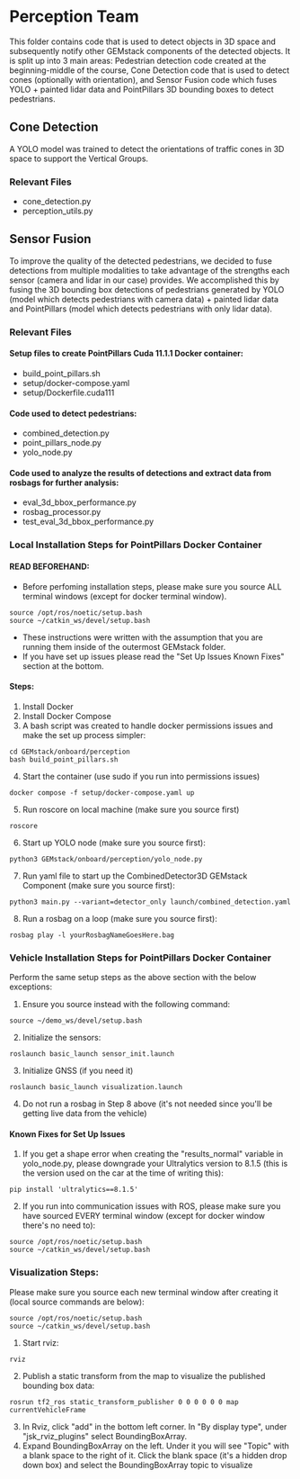 # Perception Team
This folder contains code that is used to detect objects in 3D space and subsequently notify other GEMstack components of the detected objects. It is split up into 3 main areas: Pedestrian detection code created at the beginning-middle of the course, Cone Detection code that is used to detect cones (optionally with orientation), and Sensor Fusion code which fuses YOLO + painted lidar data and PointPillars 3D bounding boxes to detect pedestrians.

## Cone Detection
A YOLO model was trained to detect the orientations of traffic cones in 3D space to support the Vertical Groups.

### Relevant Files
- cone_detection.py
- perception_utils.py


## Sensor Fusion
To improve the quality of the detected pedestrians, we decided to fuse detections from multiple modalities to take advantage of the strengths each sensor (camera and lidar in our case) provides. We accomplished this by fusing the 3D bounding box detections of pedestrians generated by YOLO (model which detects pedestrians with camera data) + painted lidar data and PointPillars (model which detects pedestrians with only lidar data). 

### Relevant Files
#### Setup files to create PointPillars Cuda 11.1.1 Docker container:
- build_point_pillars.sh
- setup/docker-compose.yaml
- setup/Dockerfile.cuda111

#### Code used to detect pedestrians:
- combined_detection.py
- point_pillars_node.py
- yolo_node.py

#### Code used to analyze the results of detections and extract data from rosbags for further analysis:
- eval_3d_bbox_performance.py
- rosbag_processor.py
- test_eval_3d_bbox_performance.py

### Local Installation Steps for PointPillars Docker Container
#### READ BEFOREHAND: 
- Before perfoming installation steps, please make sure you source ALL terminal windows (except for docker terminal window). 
```
source /opt/ros/noetic/setup.bash
source ~/catkin_ws/devel/setup.bash
```
- These instructions were written with the assumption that you are running them inside of the outermost GEMstack folder.
- If you have set up issues please read the "Set Up Issues Known Fixes" section at the bottom.

#### Steps:
1. Install Docker
2. Install Docker Compose
3. A bash script was created to handle docker permissions issues and make the set up process simpler:
```
cd GEMstack/onboard/perception
bash build_point_pillars.sh
```
4. Start the container (use sudo if you run into permissions issues)
```
docker compose -f setup/docker-compose.yaml up
```
5. Run roscore on local machine (make sure you source first)
```
roscore
```
6. Start up YOLO node (make sure you source first):
```
python3 GEMstack/onboard/perception/yolo_node.py
```
7. Run yaml file to start up the CombinedDetector3D GEMstack Component (make sure you source first):
```
python3 main.py --variant=detector_only launch/combined_detection.yaml
```
8. Run a rosbag on a loop (make sure you source first):
```
rosbag play -l yourRosbagNameGoesHere.bag 
```

### Vehicle Installation Steps for PointPillars Docker Container
Perform the same setup steps as the above section with the below exceptions:
1. Ensure you source instead with the following command:
```
source ~/demo_ws/devel/setup.bash 
```
2. Initialize the sensors:
```
roslaunch basic_launch sensor_init.launch
```
3. Initialize GNSS (if you need it)
```
roslaunch basic_launch visualization.launch
```
4. Do not run a rosbag in Step 8 above (it's not needed since you'll be getting live data from the vehicle)

#### Known Fixes for Set Up Issues
1. If you get a shape error when creating the "results_normal" variable in yolo_node.py, please downgrade your Ultralytics version to 8.1.5 (this is the version used on the car at the time of writing this):
```
pip install 'ultralytics==8.1.5'
```
2. If you run into communication issues with ROS, please make sure you have sourced EVERY terminal window (except for docker window there's no need to): 
```
source /opt/ros/noetic/setup.bash
source ~/catkin_ws/devel/setup.bash
```

### Visualization Steps:
Please make sure you source each new terminal window after creating it (local source commands are below):
```
source /opt/ros/noetic/setup.bash
source ~/catkin_ws/devel/setup.bash
```

1. Start rviz:
```
rviz
```
2. Publish a static transform from the map to visualize the published bounding box data:
```
rosrun tf2_ros static_transform_publisher 0 0 0 0 0 0 map currentVehicleFrame
```
3. In Rviz, click "add" in the bottom left corner. In "By display type", under "jsk_rviz_plugins" select BoundingBoxArray.
4. Expand BoundingBoxArray on the left. Under it you will see "Topic" with a blank space to the right of it. Click the blank space (it's a hidden drop down box) and select the BoundingBoxArray topic to visualize